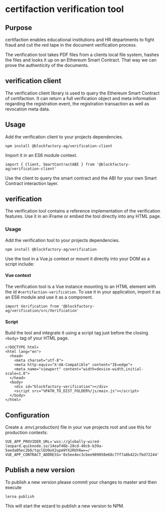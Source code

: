 # certifaction verification tool

## Purpose
certifaction enables educational institutions and HR departments to fight fraud and cut the red tape in the document verification process.

The verification tool takes PDF files from a clients local file system, hashes the files and looks it up on an Ethereum Smart Contract. That way we can prove the authenticity of the documents.

## verification client
The verification client library is used to query the Ethereum Smart Contract of certifaction.
It can return a full verification object and meta information regarding the registration event, the registration transaction as well as revocation meta data.

## Usage
Add the verification client to your projects dependencies.

    npm install @blockfactory-ag/verification-client

Import it in an ES6 module context.

    import { Client, SmartContractABI } from '@blockfactory-ag/verification-client'

Use the client to query the smart contract and the ABI for your own Smart Contract interaction layer.

## verification
The verification tool contains a reference implementation of the verification features. Use it in an iFrame or embed the tool directly into any HTML page.

### Usage
Add the verification tool to your projects dependencies.

    npm install @blockfactory-ag/verification
    
Use the tool in a Vue.js context or mount it directly into your DOM as a script include:
    
#### Vue context
The verification tool is a Vue instance mounting to an HTML element with the id `#certifaction-verification`.
To use it in your application, import it as an ES6 module and use it as a component.

    import Verification from '@blockfactory-ag/verification/src/Verification'
    

    
#### Script
Build the tool and integrate it using a script tag just before the closing ``<body>`` tag of your HTML page.

    <!DOCTYPE html>
    <html lang="en">
      <head>
        <meta charset="utf-8">
        <meta http-equiv="X-UA-Compatible" content="IE=edge">
        <meta name="viewport" content="width=device-width,initial-scale=1.0">
      </head>
      <body>
        <div id="blockfactory-verification"></div>
        <script src="%PATH_TO_DIST_FOLDER%/js/main.js"></script>
      </body>
    </html>
    
    
## Configuration
Create a .env(.production) file in your vue projects root and use this for production contexts:

    VUE_APP_PROVIDER_URL='wss://globally-wired-leopard.quiknode.io/14eaf46b-28cd-40cb-b39a-5eeda05ec2b8/tqclEU9oX2upm9YX2RUY6w==/'
    VUE_APP_CONTRACT_ADDRESS='0x5ee4ec3cbee909050e68c7ff7a8b422cfbd72244'

## Publish a new version
To publish a new version please commit your changes to master and then execute

    lerna publish
    
This will start the wizard to publish a new version to NPM.